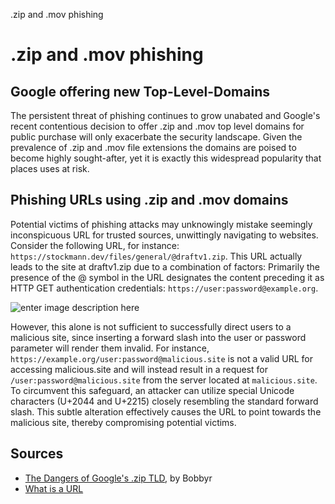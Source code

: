 .zip and .mov phishing
# .zip and .mov phishing
## Google offering new Top-Level-Domains

The persistent threat of phishing continues to grow unabated and Google's recent contentious decision to offer .zip and .mov top level domains for public purchase will only exacerbate the security landscape. Given the prevalence of .zip and .mov file extensions the domains are poised to become highly sought-after, yet it is exactly this widespread popularity that places uses at risk.
## Phishing URLs using .zip and .mov domains

Potential victims of phishing attacks may unknowingly mistake seemingly inconspicuous URL for trusted sources, unwittingly navigating to websites. Consider the following URL, for instance: `https://stockmann.dev∕files∕general∕@draftv1.zip`. This URL actually leads to the site at draftv1.zip due to a combination of factors:
Primarily the presence of the @ symbol in the URL designates the content preceding it as HTTP GET authentication credentials: `https://user:password@example.org`.

![enter image description here](https://developer.mozilla.org/en-US/docs/Learn/Common_questions/Web_mechanics/What_is_a_URL/mdn-url-all.png)

However, this alone is not sufficient to successfully direct users to a malicious site, since inserting a forward slash into the user or password parameter will render them invalid.
For instance, `https://example.org/user:password@malicious.site` is not a valid URL for accessing malicious.site and will instead result in a request for `/user:password@malicious.site` from the server located at `malicious.site`. To circumvent this safeguard, an attacker can utilize special Unicode characters (U+2044 and U+2215) closely resembling the standard forward slash. This subtle alteration effectively causes the URL to point towards the malicious site, thereby compromising potential victims.
## Sources

 - [The Dangers of Google's .zip TLD](https://medium.com/@bobbyrsec/the-dangers-of-googles-zip-tld-5e1e675e59a5), by Bobbyr
 - [What is a URL](https://developer.mozilla.org/en-US/docs/Learn/Common_questions/Web_mechanics/What_is_a_URL)
 